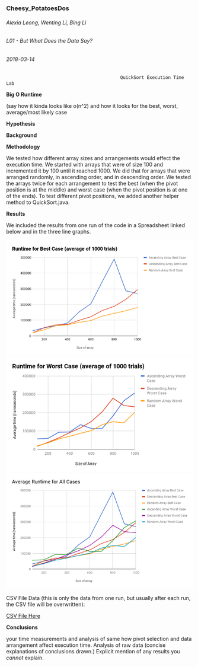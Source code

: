 ### Cheesy_PotatoesDos
###### Alexia Leong, Wenting Li, Bing Li
###### L01 - But What Does the Data Say?
###### 2018-03-14

                                               QuickSort Execution Time Lab
  
**Big O Runtime**

(say how it kinda looks like o(n^2) and how it looks for the best, worst, average/most likely case
                                             
                                             
**Hypothesis**

**Background**

**Methodology**

We tested how different array sizes and arrangements would effect the execution time. We started with arrays that were of size 100 and incremented it by 100 until it reached 1000. We did that for arrays that were arranged randomly, in ascending order, and in descending order. We tested the arrays twice for each arrangement to test the best (when the pivot position is at the middle) and worst case (when the pivot position is at one of the ends). To test different pivot positions, we added another helper method to QuickSort.java.

**Results**

We included the results from one run of the code in a Spreadsheet linked below and in the three line graphs. 

![image of graph](https://github.com/aleong1/Cheesy_PotatoesDos/blob/master/bestchart.png)
![image of graph](https://github.com/aleong1/Cheesy_PotatoesDos/blob/master/worstchart.png)
![image of graph](https://github.com/aleong1/Cheesy_PotatoesDos/blob/master/allchart.png)

CSV File Data (this is only the data from one run, but usually after each run, the CSV file will be overwritten):

[CSV File Here](https://github.com/aleong1/Cheesy_PotatoesDos/blob/master/quicksort.csv)


**Conclusions**

your time measurements and analysis of same
how pivot selection and data arrangement affect execution time.
Analysis of raw data (concise explanations of conclusions drawn.)
Explicit mention of any results you *cannot* explain.
